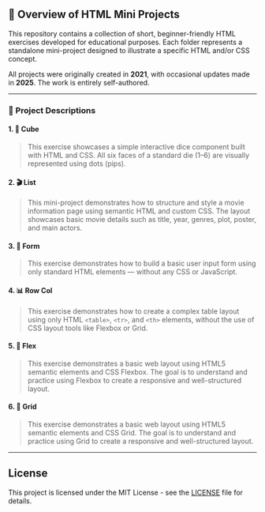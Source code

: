 
## 🧾 Overview of HTML Mini Projects

This repository contains a collection of short, beginner-friendly HTML exercises developed for educational purposes. Each folder represents a standalone mini-project designed to illustrate a specific HTML and/or CSS concept.

All projects were originally created in **2021**, with occasional updates made in **2025**. The work is entirely self-authored.

---

### 📂 Project Descriptions

#### 1. 🧊 Cube  
> This exercise showcases a simple interactive dice component built with HTML and CSS. All six faces of a standard die (1–6) are visually represented using dots (pips).

#### 2. 🎬 List  
> This mini-project demonstrates how to structure and style a movie information page using semantic HTML and custom CSS. The layout showcases basic movie details such as title, year, genres, plot, poster, and main actors.

#### 3. 📝 Form  
> This exercise demonstrates how to build a basic user input form using only standard HTML elements — without any CSS or JavaScript.

#### 4. 📊 Row Col  
> This exercise demonstrates how to create a complex table layout using only HTML `<table>`, `<tr>`, and `<th>` elements, without the use of CSS layout tools like Flexbox or Grid.

#### 5. 📐 Flex  
> This exercise demonstrates a basic web layout using HTML5 semantic elements and CSS Flexbox. The goal is to understand and practice using Flexbox to create a responsive and well-structured layout.

#### 6. 🧱 Grid  
> This exercise demonstrates a basic web layout using HTML5 semantic elements and CSS Grid. The goal is to understand and practice using Grid to create a responsive and well-structured layout.


---

## License

This project is licensed under the MIT License - see the [LICENSE](./LICENSE) file for details.

